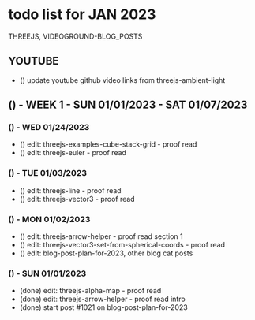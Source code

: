 # todo list for JAN 2023

THREEJS, VIDEOGROUND-BLOG_POSTS

## YOUTUBE
* () update youtube github video links from threejs-ambient-light

<!-------- ----------
-- WEEK 1
---------- --------->
## () - WEEK 1 - SUN 01/01/2023 - SAT 01/07/2023

### () - WED 01/24/2023
* () edit: threejs-examples-cube-stack-grid - proof read
* () edit: threejs-euler - proof read

### () - TUE 01/03/2023
* () edit: threejs-line - proof read
* () edit: threejs-vector3 - proof read

### () - MON 01/02/2023
* () edit: threejs-arrow-helper - proof read section 1
* () edit: threejs-vector3-set-from-spherical-coords - proof read
* () edit: blog-post-plan-for-2023, other blog cat posts

### () - SUN 01/01/2023
* (done) edit: threejs-alpha-map - proof read
* (done) edit: threejs-arrow-helper - proof read intro
* (done) start post #1021 on blog-post-plan-for-2023
